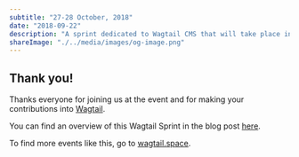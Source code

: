 ```yaml
---
subtitle: "27-28 October, 2018"
date: "2018-09-22"
description: "A sprint dedicated to Wagtail CMS that will take place in Minsk, Belarus on the 27-28th of October, 2018"
shareImage: "./../media/images/og-image.png"
---
```


## Thank you!

Thanks everyone for joining us at the event and for making your contributions into [Wagtail](https://github.com/wagtail/wagtail).

You can find an overview of this Wagtail Sprint in the blog post [here](https://wagtail.io/blog/wagtail-space-minsk/).

To find more events like this, go to [wagtail.space](https://www.wagtail.space/).

